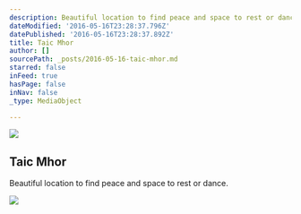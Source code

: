 ```yaml
---
description: Beautiful location to find peace and space to rest or dance.
dateModified: '2016-05-16T23:28:37.796Z'
datePublished: '2016-05-16T23:28:37.892Z'
title: Taic Mhor
author: []
sourcePath: _posts/2016-05-16-taic-mhor.md
starred: false
inFeed: true
hasPage: false
inNav: false
_type: MediaObject

---
```

<article style=""><img src="https://the-grid-user-content.s3-us-west-2.amazonaws.com/77b474b2-f09e-4b19-9998-7da10142158e.png" /><h1>Taic Mhor</h1><p>Beautiful location to find peace and space to rest or dance.</p></article>

![](https://the-grid-user-content.s3-us-west-2.amazonaws.com/e286156c-659f-43d1-9b10-daf41308bf45.jpg)